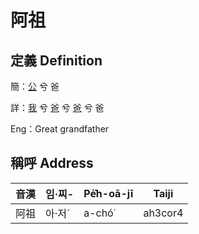 # 阿祖
## 定義 Definition
簡：[公](member8.md) 兮 爸

詳：[我](member1.md) 兮 [爸](member2.md) 兮 [爸](member8.md) 兮 爸

Eng：Great grandfather

## 稱呼 Address

音漢 | 임·찌- | Pe̍͘h-oā-jī | Taiji
--- | --- | --- | --- 
阿祖 | 아·저ˊ | a-chó͘ | ah3cor4 
